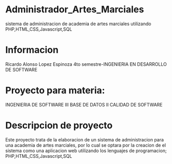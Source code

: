 # Administrador_Artes_Marciales
 sistema de administracion de academia de artes marciales utilizando PHP,HTML,CSS,Javascript,SQL      

# Informacion
  Ricardo Alonso Lopez Espinoza
  4to semestre-INGENIERIA EN DESARROLLO DE SOFTWARE
  
# Proyecto para materia:
  INGENIERIA DE SOFTWARE III
  BASE DE DATOS II
  CALIDAD DE SOFTWARE
  
# Descripcion de proyecto
  Este proyecto trata de la elaboracion de un sistema de administracion para una academia de artes marciales,
  por lo cual se optara por la creacion de el sistema como una aplicacion web utilizando los lenguajes de programacion;
  PHP,HTML,CSS,Javascript,SQL 
  
